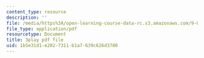```yaml
---
content_type: resource
description: ''
file: /media/https%3A/open-learning-course-data-rc.s3.amazonaws.com/9-00-introduction-to-psychology-fall-2004/1b5e31d1e2027311b1a7639c626d3780_10493.pdf
file_type: application/pdf
resourcetype: Document
title: 3play pdf file
uid: 1b5e31d1-e202-7311-b1a7-639c626d3780
---
```

